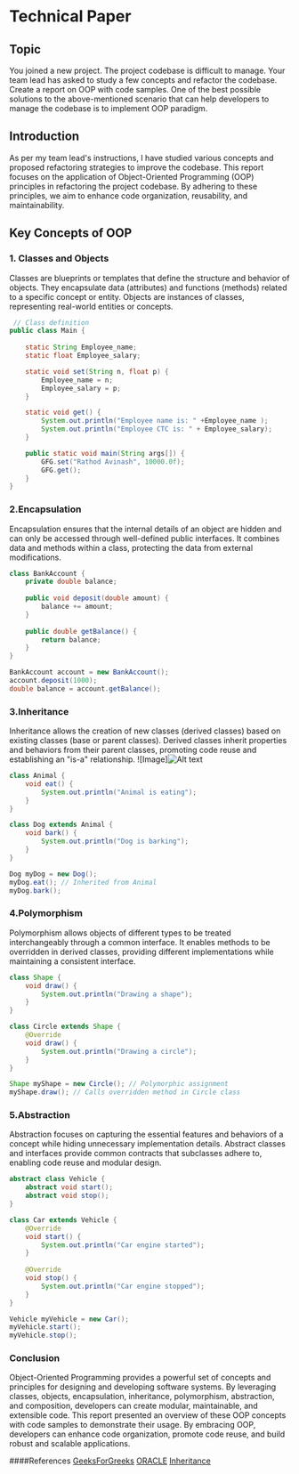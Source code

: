 # Technical Paper
## Topic

You joined a new project. The project codebase is difficult to manage. Your team lead has asked to study a few concepts and refactor the codebase. Create a report on OOP with code samples.
One of the best possible solutions to the above-mentioned scenario that can help developers to manage the codebase is to implement OOP paradigm.

## Introduction
As per my team lead's instructions, I have studied various concepts and proposed refactoring strategies to improve the codebase. This report focuses on the application of Object-Oriented Programming (OOP) principles in refactoring the project codebase. By adhering to these principles, we aim to enhance code organization, reusability, and maintainability.
## Key Concepts of OOP
### 1. Classes and Objects
Classes are blueprints or templates that define the structure and behavior of objects. They encapsulate data (attributes) and functions (methods) related to a specific concept or entity. Objects are instances of classes, representing real-world entities or concepts.
```java
 // Class definition
public class Main {
	
	static String Employee_name;
	static float Employee_salary;

	static void set(String n, float p) {
		Employee_name = n;
		Employee_salary = p;
	}

	static void get() {
		System.out.println("Employee name is: " +Employee_name );
		System.out.println("Employee CTC is: " + Employee_salary);
	}

	public static void main(String args[]) {
		GFG.set("Rathod Avinash", 10000.0f);
		GFG.get();
	}
}


```

### 2.Encapsulation

Encapsulation ensures that the internal details of an object are hidden and can only be accessed through well-defined public interfaces. It combines data and methods within a class, protecting the data from external modifications.

```java
class BankAccount {
    private double balance;
    
    public void deposit(double amount) {
        balance += amount;
    }
    
    public double getBalance() {
        return balance;
    }
}

BankAccount account = new BankAccount();
account.deposit(1000);
double balance = account.getBalance();

```
### 3.Inheritance

Inheritance allows the creation of new classes (derived classes) based on existing classes (base or parent classes). Derived classes inherit properties and behaviors from their parent classes, promoting code reuse and establishing an "is-a" relationship.
![Image]![Alt text](inheritence.jpg)





```java
class Animal {
    void eat() {
        System.out.println("Animal is eating");
    }
}

class Dog extends Animal {
    void bark() {
        System.out.println("Dog is barking");
    }
}

Dog myDog = new Dog();
myDog.eat(); // Inherited from Animal
myDog.bark();

```

### 4.Polymorphism

Polymorphism allows objects of different types to be treated interchangeably through a common interface. It enables methods to be overridden in derived classes, providing different implementations while maintaining a consistent interface.
```java
class Shape {
    void draw() {
        System.out.println("Drawing a shape");
    }
}

class Circle extends Shape {
    @Override
    void draw() {
        System.out.println("Drawing a circle");
    }
}

Shape myShape = new Circle(); // Polymorphic assignment
myShape.draw(); // Calls overridden method in Circle class

```
### 5.Abstraction
Abstraction focuses on capturing the essential features and behaviors of a concept while hiding unnecessary implementation details. Abstract classes and interfaces provide common contracts that subclasses adhere to, enabling code reuse and modular design.
```java
abstract class Vehicle {
    abstract void start();
    abstract void stop();
}

class Car extends Vehicle {
    @Override
    void start() {
        System.out.println("Car engine started");
    }
    
    @Override
    void stop() {
        System.out.println("Car engine stopped");
    }
}

Vehicle myVehicle = new Car();
myVehicle.start();
myVehicle.stop();

```




### Conclusion

Object-Oriented Programming provides a powerful set of concepts and principles for designing and developing software systems. By leveraging classes, objects, encapsulation, inheritance, polymorphism, abstraction, and composition, developers can create modular, maintainable, and extensible code. This report presented an overview of these OOP concepts with code samples to demonstrate their usage. By embracing OOP, developers can enhance code organization, promote code reuse, and build robust and scalable applications.


####References
[GeeksForGreeks](https://www.geeksforgeeks.org/object-oriented-programming-oops-concept-in-java/)
[ORACLE](https://docs.oracle.com/javase/tutorial/java/concepts/)
[Inheritance](https://simplesnippets.tech/inheritance-in-java-types-of-inheritance/)
